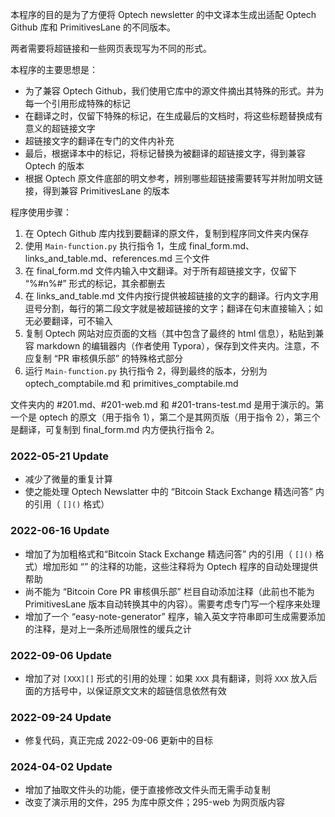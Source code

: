 本程序的目的是为了方便将 Optech newsletter 的中文译本生成出适配 Optech Github 库和 PrimitivesLane 的不同版本。

两者需要将超链接和一些网页表现写为不同的形式。

本程序的主要思想是：

- 为了兼容 Optech Github，我们使用它库中的源文件摘出其特殊的形式。并为每一个引用形成特殊的标记
- 在翻译之时，仅留下特殊的标记，在生成最后的文档时，将这些标题替换成有意义的超链接文字
- 超链接文字的翻译在专门的文件内补充
- 最后，根据译本中的标记，将标记替换为被翻译的超链接文字，得到兼容 Optech 的版本
- 根据 Optech 原文件底部的明文参考，辨别哪些超链接需要转写并附加明文链接，得到兼容 PrimitivesLane 的版本

程序使用步骤：

1. 在 Optech Github 库内找到要翻译的原文件，复制到程序同文件夹内保存
2. 使用  ` Main-function.py ` 执行指令 1，生成 final_form.md、links_and_table.md、references.md 三个文件
3. 在 final_form.md 文件内输入中文翻译。对于所有超链接文字，仅留下 “%#n%#” 形式的标记，其余都删去
4. 在 links_and_table.md 文件内按行提供被超链接的文字的翻译。行内文字用逗号分割，每行的第二段文字就是被超链接的文字；翻译在句末直接输入；如无必要翻译，可不输入
5. 复制 Optech 网站对应页面的文档（其中包含了最终的 html 信息），粘贴到兼容 markdown 的编辑器内（作者使用 Typora），保存到文件夹内。注意，不应复制 “PR 审核俱乐部” 的特殊格式部分
6. 运行 ` Main-function.py ` 执行指令 2，得到最终的版本，分别为 optech_comptabile.md 和 primitives_comptabile.md

文件夹内的 #201.md、#201-web.md 和 #201-trans-test.md 是用于演示的。第一个是 optech 的原文（用于指令 1），第二个是其网页版（用于指令 2），第三个是翻译，可复制到 final_form.md 内方便执行指令 2。

### 2022-05-21 Update

- 减少了微量的重复计算
- 使之能处理 Optech Newslatter 中的 “Bitcoin Stack Exchange 精选问答” 内的引用（ ` []() ` 格式）

### 2022-06-16 Update

- 增加了为加粗格式和“Bitcoin Stack Exchange 精选问答” 内的引用（ ` []() ` 格式）增加形如 “<!--eng-words-->” 的注释的功能，这些注释将为 Optech 程序的自动处理提供帮助
- 尚不能为 “Bitcoin Core PR 审核俱乐部” 栏目自动添加注释（此前也不能为 PrimitivesLane 版本自动转换其中的内容）。需要考虑专门写一个程序来处理
- 增加了一个 “easy-note-generator” 程序，输入英文字符串即可生成需要添加的注释，是对上一条所述局限性的缓兵之计

### 2022-09-06 Update

- 增加了对 ` [XXX][] ` 形式的引用的处理：如果 ` XXX ` 具有翻译，则将 ` XXX ` 放入后面的方括号中，以保证原文文末的超链信息依然有效

### 2022-09-24 Update

- 修复代码，真正完成 2022-09-06 更新中的目标

### 2024-04-02 Update

- 增加了抽取文件头的功能，便于直接修改文件头而无需手动复制
- 改变了演示用的文件，295 为库中原文件；295-web 为网页版内容